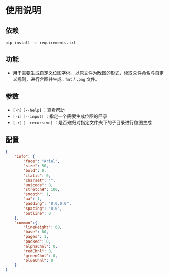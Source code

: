 # 使用说明

## 依赖
```
pip install -r requirements.txt
```

## 功能
* 用于需要生成自定义位图字体，以原文件为散图的形式，读取文件命名与自定义规则，进行合图并生成 `.fnt` / `.png` 文件。

## 参数
* `[-h]` `[--help]` ：查看帮助
* `[-i]` `[--input]` ：指定一个需要生成位图的目录
* `[-r]` `[--recursive]` ：是否递归对指定文件夹下的子目录进行位图生成

## 配置

``` json
{
    "info": {
        "face": "Arial",
        "size": 50,
        "bold": 0,
        "italic": 0,
        "charset": "",
        "unicode": 0,
        "stretchH": 100,
        "smooth": 1,
        "aa": 1,
        "padding": "0,0,0,0",
        "spacing": "0,0",
        "outline": 0
    },
    "common":{
        "lineHeight": 60,
        "base": 60,
        "pages": 1,
        "packed": 0,
        "alphaChnl": 0,
        "redChnl": 0,
        "greenChnl": 0,
        "blueChnl": 0
    }
}
```